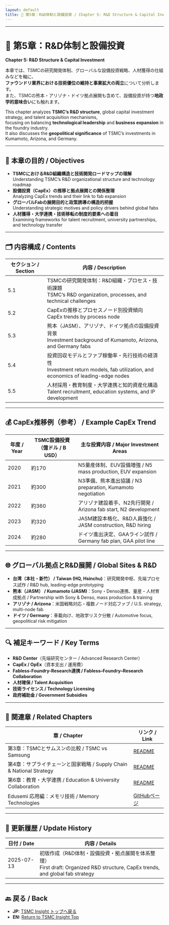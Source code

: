 ```yaml
---
layout: default
title: 🧪 第5章：R&D体制と設備投資 / Chapter 5: R&D Structure & Capital Investment
---
```


---

# 🧪 第5章：R&D体制と設備投資  
**Chapter 5: R&D Structure & Capital Investment**

本章では、TSMCの研究開発体制、グローバルな設備投資戦略、人材獲得の仕組みなどを軸に、  
**ファウンドリ業界における技術優位の維持と事業拡大の両立**について分析します。  
また、TSMCの熊本・アリゾナ・ドイツ拠点展開も含めて、設備投資が持つ**地政学的意味合い**にも触れます。

This chapter analyzes **TSMC’s R&D structure**, global capital investment strategy, and talent acquisition mechanisms,  
focusing on balancing **technological leadership** and **business expansion** in the foundry industry.  
It also discusses the **geopolitical significance** of TSMC’s investments in Kumamoto, Arizona, and Germany.

---

## 🧭 本章の目的 / Objectives

- **TSMCにおけるR&D組織構造と技術開発ロードマップの理解**  
  Understanding TSMC’s R&D organizational structure and technology roadmap
- **設備投資（CapEx）の推移と拠点展開との関係整理**  
  Analyzing CapEx trends and their link to fab expansion
- **グローバルFabの展開目的と政策誘導の構造的把握**  
  Understanding strategic motives and policy drivers behind global fabs
- **人材獲得・大学連携・技術移転の制度的要素への着目**  
  Examining frameworks for talent recruitment, university partnerships, and technology transfer

---

## 🗂 内容構成 / Contents

| セクション / Section | 内容 / Description |
|----------------------|--------------------|
| 5.1 | TSMCの研究開発体制：R&D組織・プロセス・技術課題<br>TSMC’s R&D organization, processes, and technical challenges |
| 5.2 | CapExの推移とプロセスノード別投資傾向<br>CapEx trends by process node |
| 5.3 | 熊本（JASM）、アリゾナ、ドイツ拠点の設備投資背景<br>Investment background of Kumamoto, Arizona, and Germany fabs |
| 5.4 | 投資回収モデルとファブ稼働率・先行技術の経済性<br>Investment return models, fab utilization, and economics of leading-edge nodes |
| 5.5 | 人材採用・教育制度・大学連携と知的資産化構造<br>Talent recruitment, education systems, and IP development |

---

## 💰 CapEx推移例（参考） / Example CapEx Trend

| 年度 / Year | TSMC設備投資（億ドル / B USD） | 主な投資内容 / Major Investment Areas |
|-------------|--------------------------------|---------------------------------------|
| 2020 | 約170 | N5量産体制、EUV設備増強 / N5 mass production, EUV expansion |
| 2021 | 約300 | N3準備、熊本進出協議 / N3 preparation, Kumamoto negotiation |
| 2022 | 約360 | アリゾナ建設着手、N2先行開発 / Arizona fab start, N2 development |
| 2023 | 約320 | JASM建設本格化、R&D人員強化 / JASM construction, R&D hiring |
| 2024 | 約280 | ドイツ進出決定、GAAライン試作 / Germany fab plan, GAA pilot line |

---

## 🌐 グローバル拠点とR&D展開 / Global Sites & R&D

- **台湾（本社・新竹） / Taiwan (HQ, Hsinchu)**：研究開発中枢、先端プロセス試作 / R&D hub, leading-edge prototyping
- **熊本（JASM） / Kumamoto (JASM)**：Sony・Denso連携、量産・人材育成拠点 / Partnership with Sony & Denso, mass production & training
- **アリゾナ / Arizona**：米国戦略対応・複数ノード対応ファブ / U.S. strategy, multi-node fab
- **ドイツ / Germany**：車載向け、地政学リスク分散 / Automotive focus, geopolitical risk mitigation

---

## 🔍 補足キーワード / Key Terms

- **R&D Center**（先端研究センター / Advanced Research Center）
- **CapEx / OpEx**（資本支出 / 運用費）
- **Fabless-Foundry-Research連携 / Fabless–Foundry–Research Collaboration**
- **人材確保 / Talent Acquisition**
- **技術ライセンス / Technology Licensing**
- **政府補助金 / Government Subsidies**

---

## 📎 関連章 / Related Chapters

| 章 / Chapter | リンク / Link |
|--------------|--------------|
| 第3章：TSMCとサムスンの比較 / TSMC vs Samsung | [README](../chapter3_samsung_compare/README.md) |
| 第4章：サプライチェーンと国家戦略 / Supply Chain & National Strategy | [README](../chapter4_supplychain/README.md) |
| 第6章：教育・大学連携 / Education & University Collaboration | [README](../chapter6_edu_collab/README.md) |
| Edusemi 応用編：メモリ技術 / Memory Technologies | [GitHubページ](https://github.com/Samizo-AITL/Edusemi-v4x/blob/main/d_chapter1_memory_technologies/README.md) |

---

## 📅 更新履歴 / Update History

| 日付 / Date | 内容 / Details |
|-------------|---------------|
| 2025-07-13 | 初版作成（R&D体制・設備投資・拠点展開を体系整理）<br>First draft: Organized R&D structure, CapEx trends, and global fab strategy |

---

## 🔙 戻る / Back
- **JP:** [TSMC Insight トップへ戻る](https://samizo-aitl.github.io/Edusemi-Plus/tsmc-insight/index.html)  
- **EN:** [Return to TSMC Insight Top](https://samizo-aitl.github.io/Edusemi-Plus/tsmc-insight/index.html)
